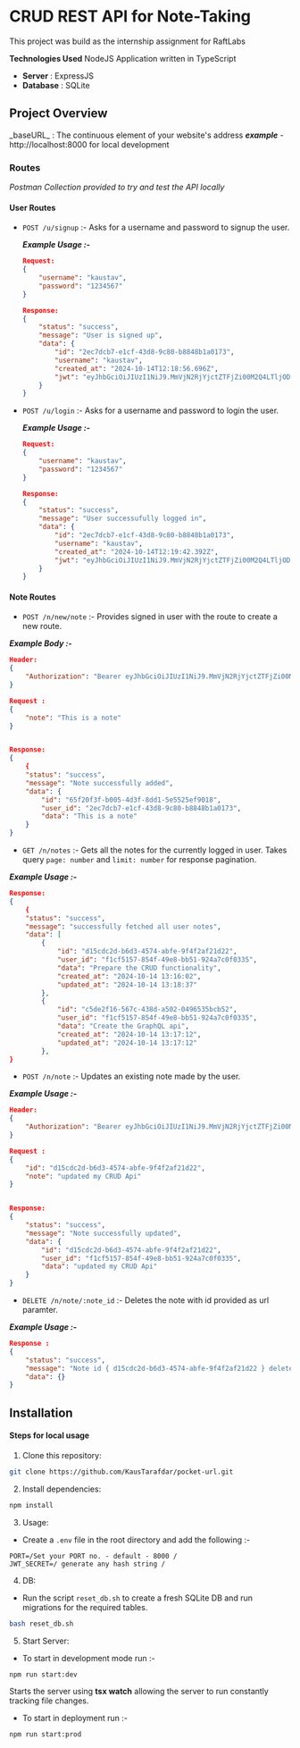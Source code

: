 # CRUD REST API for Note-Taking

This project was build as the internship assignment for RaftLabs

**Technologies Used**
NodeJS Application written in TypeScript

- **Server** : ExpressJS
- **Database** : SQLite

## Project Overview

\_baseURL_ : The continuous element of your website's address
***example*** - http://localhost:8000 for local development

### Routes

*Postman Collection provided to try and test the API locally*

#### **User Routes**

- `POST /u/signup` :- Asks for a username and password to signup the user.

  ***Example Usage :-***

  ```json
  Request:
  {
      "username": "kaustav",
      "password": "1234567"
  }

  Response:
  {
      "status": "success",
      "message": "User is signed up",
      "data": {
          "id": "2ec7dcb7-e1cf-43d8-9c80-b8848b1a0173",
          "username": "kaustav",
          "created_at": "2024-10-14T12:18:56.696Z",
          "jwt": "eyJhbGciOiJIUzI1NiJ9.MmVjN2RjYjctZTFjZi00M2Q4LTljODAtYjg4NDhiMWEwMTcz.SzgS0iyCB8ewWEwvGh7gR6l8iZWrjQy6gmrE5GjhF0Y"
      }
  }
  ```

- `POST /u/login` :- Asks for a username and password to login the user.

  ***Example Usage :-***

  ```json
  Request:
  {
      "username": "kaustav",
      "password": "1234567"
  }

  Response:
  {
      "status": "success",
      "message": "User successufully logged in",
      "data": {
          "id": "2ec7dcb7-e1cf-43d8-9c80-b8848b1a0173",
          "username": "kaustav",
          "created_at": "2024-10-14T12:19:42.392Z",
          "jwt": "eyJhbGciOiJIUzI1NiJ9.MmVjN2RjYjctZTFjZi00M2Q4LTljODAtYjg4NDhiMWEwMTcz.SzgS0iyCB8ewWEwvGh7gR6l8iZWrjQy6gmrE5GjhF0YeyJhbGciOiJIUzI1NiJ9.MmVjN2RjYjctZTFjZi00M2Q4LTljODAtYjg4NDhiMWEwMTcz.SzgS0iyCB8ewWEwvGh7gR6l8iZWrjQy6gmrE5GjhF0YeyJhbGciOiJIUzI1NiJ9.MmVjN2RjYjctZTFjZi00M2Q4LTljODAtYjg4NDhiMWEwMTcz.SzgS0iyCB8ewWEwvGh7gR6l8iZWrjQy6gmrE5GjhF0Y"
      }
  }


  ```



#### **Note Routes**

- `POST /n/new/note`  :-  Provides signed in user with the route to create a new route.

***Example Body :-***

```json
Header:
{
    "Authorization": "Bearer eyJhbGciOiJIUzI1NiJ9.MmVjN2RjYjctZTFjZi00M2Q4LTljODAtYjg4NDhiMWEwMTcz.SzgS0iyCB8ewWEwvGh7gR6l8iZWrjQy6gmrE5GjhF0Y"
}

Request :
{
    "note": "This is a note"
}


Response:
{
    {
    "status": "success",
    "message": "Note successfully added",
    "data": {
        "id": "65f20f3f-b005-4d3f-8dd1-5e5525ef9018",
        "user_id": "2ec7dcb7-e1cf-43d8-9c80-b8848b1a0173",
        "data": "This is a note"
    }
}
```

- `GET /n/notes` :- Gets all the notes for the currently logged in user. Takes query `page: number` and `limit: number` for response pagination.

***Example Usage :-***

```json
Response:
{
    {
    "status": "success",
    "message": "successfully fetched all user notes",
    "data": [
        {
            "id": "d15cdc2d-b6d3-4574-abfe-9f4f2af21d22",
            "user_id": "f1cf5157-854f-49e8-bb51-924a7c0f0335",
            "data": "Prepare the CRUD functionality",
            "created_at": "2024-10-14 13:16:02",
            "updated_at": "2024-10-14 13:18:37"
        },
        {
            "id": "c5de2f16-567c-438d-a502-0496535bcb52",
            "user_id": "f1cf5157-854f-49e8-bb51-924a7c0f0335",
            "data": "Create the GraphQL api",
            "created_at": "2024-10-14 13:17:12",
            "updated_at": "2024-10-14 13:17:12"
        },
}
```

- `POST /n/note` :- Updates an existing note made by the user.

***Example Usage :-***

```json
Header:
{
    "Authorization": "Bearer eyJhbGciOiJIUzI1NiJ9.MmVjN2RjYjctZTFjZi00M2Q4LTljODAtYjg4NDhiMWEwMTcz.SzgS0iyCB8ewWEwvGh7gR6l8iZWrjQy6gmrE5GjhF0Y"
}

Request :
{
    "id": "d15cdc2d-b6d3-4574-abfe-9f4f2af21d22",
    "note": "updated my CRUD Api"
}


Response:
{
    "status": "success",
    "message": "Note successfully updated",
    "data": {
        "id": "d15cdc2d-b6d3-4574-abfe-9f4f2af21d22",
        "user_id": "f1cf5157-854f-49e8-bb51-924a7c0f0335",
        "data": "updated my CRUD Api"
    }
}
```

- `DELETE /n/note/:note_id` :- Deletes the note with id provided as url paramter.

***Example Usage :-***

```json
Response :
{
    "status": "success",
    "message": "Note id { d15cdc2d-b6d3-4574-abfe-9f4f2af21d22 } deleted successfully",
    "data": {}
}
```

## Installation

#### Steps for local usage

1. Clone this repository:

```sh
git clone https://github.com/KausTarafdar/pocket-url.git
```

2. Install dependencies:

```sh
npm install
```

3. Usage:
- Create a `.env` file in the root directory and add the following :-

```
PORT=/Set your PORT no. - default - 8000 /
JWT_SECRET=/ generate any hash string /
```
4. DB:
- Run the script `reset_db.sh` to create a fresh SQLite DB and run migrations for the required tables.
```sh
bash reset_db.sh
```
5. Start Server:
- To start in development mode run :-

```sh
npm run start:dev
```

Starts the server using **tsx watch** allowing the server to run constantly tracking file changes.

- To start in deployment run :-

```sh
npm run start:prod
```